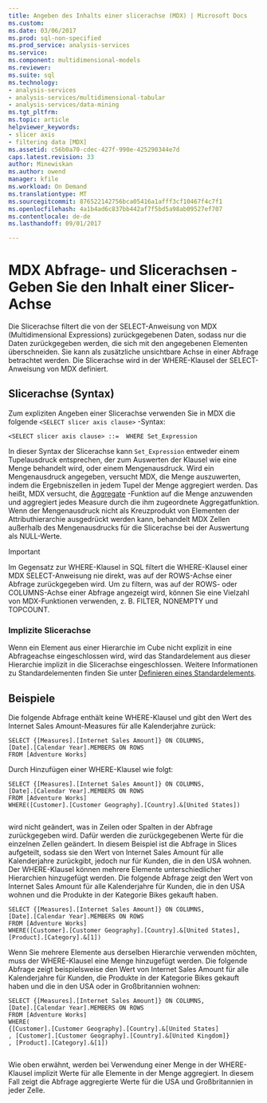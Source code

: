 ```yaml
---
title: Angeben des Inhalts einer slicerachse (MDX) | Microsoft Docs
ms.custom: 
ms.date: 03/06/2017
ms.prod: sql-non-specified
ms.prod_service: analysis-services
ms.service: 
ms.component: multidimensional-models
ms.reviewer: 
ms.suite: sql
ms.technology:
- analysis-services
- analysis-services/multidimensional-tabular
- analysis-services/data-mining
ms.tgt_pltfrm: 
ms.topic: article
helpviewer_keywords:
- slicer axis
- filtering data [MDX]
ms.assetid: c56b0a70-cdec-427f-990e-425290344e7d
caps.latest.revision: 33
author: Minewiskan
ms.author: owend
manager: kfile
ms.workload: On Demand
ms.translationtype: MT
ms.sourcegitcommit: 876522142756bca05416a1afff3cf10467f4c7f1
ms.openlocfilehash: 4a1b4ad6c837bb442af7f5bd5a98ab09527ef707
ms.contentlocale: de-de
ms.lasthandoff: 09/01/2017

---
```

# <a name="mdx-query-and-slicer-axes---specify-the-contents-of-a-slicer-axis"></a>MDX Abfrage- und Slicerachsen - Geben Sie den Inhalt einer Slicer-Achse
  Die Slicerachse filtert die von der SELECT-Anweisung von MDX (Multidimensional Expressions) zurückgegebenen Daten, sodass nur die Daten zurückgegeben werden, die sich mit den angegebenen Elementen überschneiden. Sie kann als zusätzliche unsichtbare Achse in einer Abfrage betrachtet werden. Die Slicerachse wird in der WHERE-Klausel der SELECT-Anweisung von MDX definiert.  
  
## <a name="slicer-axis-syntax"></a>Slicerachse (Syntax)  
 Zum expliziten Angeben einer Slicerachse verwenden Sie in MDX die folgende `<SELECT slicer axis clause>` -Syntax:  
  
```  
<SELECT slicer axis clause> ::=  WHERE Set_Expression  
```  
  
 In dieser Syntax der Slicerachse kann `Set_Expression` entweder einem Tupelausdruck entsprechen, der zum Auswerten der Klausel wie eine Menge behandelt wird, oder einem Mengenausdruck. Wird ein Mengenausdruck angegeben, versucht MDX, die Menge auszuwerten, indem die Ergebniszellen in jedem Tupel der Menge aggregiert werden. Das heißt, MDX versucht, die [Aggregate](../../../mdx/aggregate-mdx.md) -Funktion auf die Menge anzuwenden und aggregiert jedes Measure durch die ihm zugeordnete Aggregatfunktion. Wenn der Mengenausdruck nicht als Kreuzprodukt von Elementen der Attributhierarchie ausgedrückt werden kann, behandelt MDX Zellen außerhalb des Mengenausdrucks für die Slicerachse bei der Auswertung als NULL-Werte.  
  
> [!IMPORTANT]  
>  Im Gegensatz zur WHERE-Klausel in SQL filtert die WHERE-Klausel einer MDX SELECT-Anweisung nie direkt, was auf der ROWS-Achse einer Abfrage zurückgegeben wird. Um zu filtern, was auf der ROWS- oder COLUMNS-Achse einer Abfrage angezeigt wird, können Sie eine Vielzahl von MDX-Funktionen verwenden, z. B. FILTER, NONEMPTY und TOPCOUNT.  
  
### <a name="implicit-slicer-axis"></a>Implizite Slicerachse  
 Wenn ein Element aus einer Hierarchie im Cube nicht explizit in eine Abfrageachse eingeschlossen wird, wird das Standardelement aus dieser Hierarchie implizit in die Slicerachse eingeschlossen. Weitere Informationen zu Standardelementen finden Sie unter [Definieren eines Standardelements](../../../analysis-services/multidimensional-models/attribute-properties-define-a-default-member.md).  
  
## <a name="examples"></a>Beispiele  
 Die folgende Abfrage enthält keine WHERE-Klausel und gibt den Wert des Internet Sales Amount-Measures für alle Kalenderjahre zurück:  
  
```  
SELECT {[Measures].[Internet Sales Amount]} ON COLUMNS,  
[Date].[Calendar Year].MEMBERS ON ROWS  
FROM [Adventure Works]  
```  
  
 Durch Hinzufügen einer WHERE-Klausel wie folgt:  
  
```  
SELECT {[Measures].[Internet Sales Amount]} ON COLUMNS,  
[Date].[Calendar Year].MEMBERS ON ROWS  
FROM [Adventure Works]  
WHERE([Customer].[Customer Geography].[Country].&[United States])  
  
```  
  
 wird nicht geändert, was in Zeilen oder Spalten in der Abfrage zurückgegeben wird. Dafür werden die zurückgegebenen Werte für die einzelnen Zellen geändert. In diesem Beispiel ist die Abfrage in Slices aufgeteilt, sodass sie den Wert von Internet Sales Amount für alle Kalenderjahre zurückgibt, jedoch nur für Kunden, die in den USA wohnen. Der WHERE-Klausel können mehrere Elemente unterschiedlicher Hierarchien hinzugefügt werden. Die folgende Abfrage zeigt den Wert von Internet Sales Amount für alle Kalenderjahre für Kunden, die in den USA wohnen und die Produkte in der Kategorie Bikes gekauft haben.  
  
```  
SELECT {[Measures].[Internet Sales Amount]} ON COLUMNS,  
[Date].[Calendar Year].MEMBERS ON ROWS  
FROM [Adventure Works]  
WHERE([Customer].[Customer Geography].[Country].&[United States], [Product].[Category].&[1])  
```  
  
 Wenn Sie mehrere Elemente aus derselben Hierarchie verwenden möchten, muss der WHERE-Klausel eine Menge hinzugefügt werden. Die folgende Abfrage zeigt beispielsweise den Wert von Internet Sales Amount für alle Kalenderjahre für Kunden, die Produkte in der Kategorie Bikes gekauft haben und die in den USA oder in Großbritannien wohnen:  
  
```  
SELECT {[Measures].[Internet Sales Amount]} ON COLUMNS,  
[Date].[Calendar Year].MEMBERS ON ROWS  
FROM [Adventure Works]  
WHERE(  
{[Customer].[Customer Geography].[Country].&[United States]  
, [Customer].[Customer Geography].[Country].&[United Kingdom]}  
, [Product].[Category].&[1])  
  
```  
  
 Wie oben erwähnt, werden bei Verwendung einer Menge in der WHERE-Klausel implizit Werte für alle Elemente in der Menge aggregiert. In diesem Fall zeigt die Abfrage aggregierte Werte für die USA und Großbritannien in jeder Zelle.  
  
  

